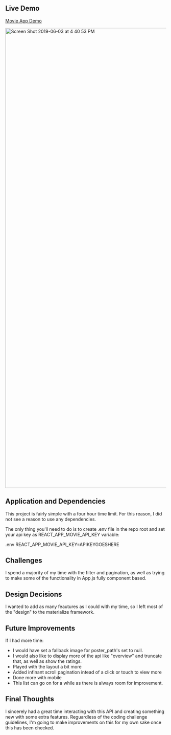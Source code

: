 ## Live Demo
[Movie App Demo ](https://aqueous-forest-58663.herokuapp.com/)

<img width="1438" alt="Screen Shot 2019-06-03 at 4 40 53 PM" src="https://user-images.githubusercontent.com/10871164/58836458-7e713500-861e-11e9-959e-36ff2c87c97f.png">



## Application and Dependencies

This project is fairly simple with a four hour time limit. For this reason, I  did not see a reason to use any dependencies. 

The only thing you'll need to do is to create .env file in the repo root and set your api key as REACT_APP_MOVIE_API_KEY variable:

.env
REACT_APP_MOVIE_API_KEY=APIKEYGOESHERE


## Challenges

I spend a majority of my time with the filter and pagination, as well as trying to make some of the functionality in App.js fully component based.

## Design Decisions

I wanted to add as many feautures as I could with my time, so I left most of the "design" to the materialize framework.

## Future Improvements

If I had more time:
- I would have set a fallback image for poster_path's set to null. 
- I would also like to display more of the api like "overview" and truncate that, as well as show the ratings.  
- Played with the layout a bit more
- Added infinant scroll pagination intead of a click or touch to view more
- Done more with mobile
- This list can go on for a while as there is always room for improvement.

## Final Thoughts

I sincerely had a great time interacting with this API and creating something new with some extra features. Reguardless of the coding challenge guidelines, I'm going to make improvements on this for my own sake once this has been checked.
